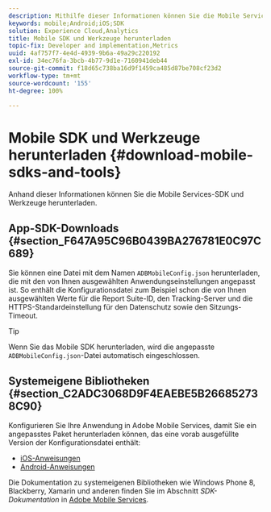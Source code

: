 ```yaml
---
description: Mithilfe dieser Informationen können Sie die Mobile Services-SDK und die Hilfstools für die Mobile Services-Implementierung herunterladen.
keywords: mobile;Android;iOS;SDK
solution: Experience Cloud,Analytics
title: Mobile SDK und Werkzeuge herunterladen
topic-fix: Developer and implementation,Metrics
uuid: 4af757f7-4e4d-4939-9b6a-49a29c220192
exl-id: 34ec76fa-3bcb-4b77-9d1e-7160941deb44
source-git-commit: f18d65c738ba16d9f1459ca485d87be708cf23d2
workflow-type: tm+mt
source-wordcount: '155'
ht-degree: 100%

---
```


# Mobile SDK und Werkzeuge herunterladen {#download-mobile-sdks-and-tools}

Anhand dieser Informationen können Sie die Mobile Services-SDK und Werkzeuge herunterladen.

## App-SDK-Downloads {#section_F647A95C96B0439BA276781E0C97C689}

Sie können eine Datei mit dem Namen `ADBMobileConfig.json` herunterladen, die mit den von Ihnen ausgewählten Anwendungseinstellungen angepasst ist. So enthält die Konfigurationsdatei zum Beispiel schon die von Ihnen ausgewählten Werte für die Report Suite-ID, den Tracking-Server und die HTTPS-Standardeinstellung für den Datenschutz sowie den Sitzungs-Timeout.

>[!TIP]
>
>Wenn Sie das Mobile SDK herunterladen, wird die angepasste `ADBMobileConfig.json`-Datei automatisch eingeschlossen.

## Systemeigene Bibliotheken {#section_C2ADC3068D9F4EAEBE5B266852738C90}

Konfigurieren Sie Ihre Anwendung in Adobe Mobile Services, damit Sie ein angepasstes Paket herunterladen können, das eine vorab ausgefüllte Version der Konfigurationsdatei enthält:

* [iOS-Anweisungen](/help/ios/getting-started/requirements.md)
* [Android-Anweisungen](/help/android/getting-started/requirements.md)

Die Dokumentation zu systemeigenen Bibliotheken wie Windows Phone 8, Blackberry, Xamarin und anderen finden Sie im Abschnitt *SDK-Dokumentation* in [Adobe Mobile Services](/help/using/home.md).

